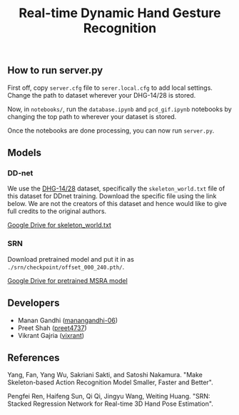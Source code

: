 <p>
    <h1 align="center">
        Real-time Dynamic Hand Gesture Recognition
    </h1>
</p>
<br>

## How to run server.py

First off, copy `server.cfg` file to `serer.local.cfg` to add local settings.
Change the path to dataset wherever your DHG-14/28 is stored.

Now, in `notebooks/`, run the `database.ipynb` and `pcd_gif.ipynb` notebooks
by changing the top path to wherever your dataset is stored.

Once the notebooks are done processing, you can now run `server.py`.

## Models

### DD-net

We use the [DHG-14/28](http://www-rech.telecom-lille.fr/DHGdataset/) dataset,
specifically the `skeleton_world.txt` file of this dataset for DDnet training.
Download the specific file using the link below. We are not the creators of this
dataset and hence would like to give full credits to the original authors.

[Google Drive for skeleton_world.txt](https://drive.google.com/file/d/1lEKmgiMVcEIOyB4ABItfjZ4lwrPVsNX6/view?usp=sharing)

### SRN

Download pretrained model and put it in as `./srn/checkpoint/offset_000_240.pth/`.

[Google Drive for pretrained MSRA model](https://drive.google.com/drive/folders/1QG6F9aD4t-LLupoguWVpBm-fUyGPNRl0)

## Developers

- Manan Gandhi ([manangandhi-06](https://github.com/manangandhi-06))
- Preet Shah ([preet4737](https://github.com/preet4737))
- Vikrant Gajria ([vixrant](https://github.com/vixrant))

## References

Yang, Fan, Yang Wu, Sakriani Sakti, and Satoshi Nakamura. "Make Skeleton-based Action Recognition Model Smaller, Faster and Better". 

Pengfei Ren, Haifeng Sun, Qi Qi, Jingyu Wang, Weiting Huang. "SRN: Stacked Regression Network for Real-time 3D Hand Pose Estimation". 

